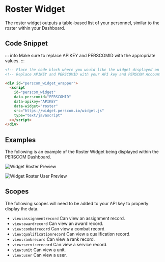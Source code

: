 # Roster Widget

The roster widget outputs a table-based list of your personnel, similar to the roster within your Dashboard.

## Code Snippet

<!-- prettier-ignore -->
::: info 
Make sure to replace APIKEY and PERSCOMID with the appropriate values. 
:::

```html
<!-- Place the code block where you would like the widget displayed on your website. !-->
<!-- Replace APIKEY and PERSCOMID with your API key and PERSCOM Account ID, respectively. !-->

<div id="perscom_widget_wrapper">
  <script
    id="perscom_widget"
    data-perscomid="PERSCOMID"
    data-apikey="APIKEY"
    data-widget="roster"
    src="https://widget.perscom.io/widget.js"
    type="text/javascript"
  ></script>
</div>
```

## Examples

The following is an example of the Roster Widget being displayed within the PERSCOM Dashboard.

![Widget Roster Preview](https://assets.perscom.io/images/widget-roster-preview.png)

![Widget Roster User Preview](https://assets.perscom.io/images/widget-roster-user-preview.png)

## Scopes

The following scopes will need to be added to your API key to properly display the data.

- `view:assignmentrecord` Can view an assignment record.
- `view:awardrecord` Can view an award record.
- `view:combatrecord` Can view a combat record.
- `view:qualificationrecord` Can view a qualification record.
- `view:rankrecord` Can view a rank record.
- `view:servicerecord` Can view a service record.
- `view:unit` Can view a unit.
- `view:user` Can view a user.
